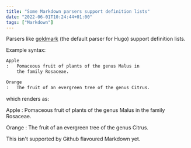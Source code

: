 ```yaml
---
title: "Some Markdown parsers support definition lists"
date: "2022-06-01T10:24:44+01:00"
tags: ["Markdown"]
---
```


Parsers like [goldmark](https://github.com/yuin/goldmark/) (the default parser
for Hugo) support definition lists.

Example syntax:

<!-- prettier-ignore -->
```md
Apple
:   Pomaceous fruit of plants of the genus Malus in 
    the family Rosaceae.

Orange
:   The fruit of an evergreen tree of the genus Citrus.
```

which renders as:

<!-- prettier-ignore -->
Apple
:   Pomaceous fruit of plants of the genus Malus in
    the family Rosaceae.

<!-- prettier-ignore -->
Orange
:   The fruit of an evergreen tree of the genus Citrus.

This isn't supported by Github flavoured Markdown yet.

